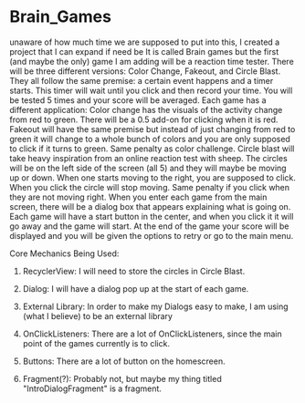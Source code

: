 # Brain_Games
unaware of how much time we are supposed to put into this, I created a project that I can expand if need be
It is called Brain games but the first (and maybe the only) game I am adding will be a reaction time tester. 
There will be three different versions: Color Change, Fakeout, and Circle Blast.
They all follow the same premise: a certain event happens and a timer starts. This timer will wait until you click
and then record your time. You will be tested 5 times and your score will be averaged.
Each game has a different application: Color change has the visuals of the activity change from red to green. There will be
a 0.5 add-on for clicking when it is red. 
Fakeout will have the same premise but instead of just changing from red to green it will change to a whole bunch of colors and you
are only supposed to click if it turns to green. Same penalty as color challenge.
Circle blast will take heavy inspiration from an online reaction test with sheep. The circles will be on the left side of the screen
(all 5) and they will maybe be moving up or down. When one starts moving to the right, you are supposed to click. When you click
the circle will stop moving. Same penalty if you click when they are not moving right. 
When you enter each game from the main screen, there will be a dialog box that appears explaining what is going on.
Each game will have a start button in the center, and when you click it it will go away and the game will start.
At the end of the game your score will be displayed and you will be given the options to retry or go to the main menu.

Core Mechanics Being Used:

1. RecyclerView:
I will need to store the circles in Circle Blast.

2. Dialog:
I will have a dialog pop up at the start of each game.

3. External Library:
In order to make my Dialogs easy to make, I am using (what I believe) to be an external library

4. OnClickListeners:
There are a lot of OnClickListeners, since the main point of the games currently is to click.

5. Buttons:
There are a lot of button on the homescreen.

6. Fragment(?):
Probably not, but maybe my thing titled "IntroDialogFragment" is a fragment.

